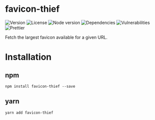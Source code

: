 # favicon-thief

![Version](https://img.shields.io/github/package-json/v/limesquid/favicon-thief)
![License](https://img.shields.io/npm/l/favicon-thief)
![Node version](https://img.shields.io/node/v/favicon-thief)
![Dependencies](https://img.shields.io/librariesio/github/limesquid/favicon-thief)
![Vulnerabilities](https://img.shields.io/snyk/vulnerabilities/github/limesquid/favicon-thief)
![Prettier](https://github.com/limesquid/favicon-thief/workflows/Prettier/badge.svg)

Fetch the largest favicon available for a given URL.

# Installation

## npm

```Shell
npm install favicon-thief --save
```

## yarn

```Shell
yarn add favicon-thief
```

